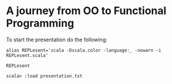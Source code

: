 # A journey from OO to Functional Programming

To start the presentation do the following:

```alias REPLesent='scala -Dscala.color -language:_ -nowarn -i REPLesent.scala'```

```REPLesent```

```scala> :load presentation.txt```
